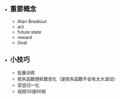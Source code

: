 - ## 重要概念
	- Atari Breakout
	- act
	- future state
	- reward
	- Goal 
- ## 小技巧
	- 批量训练
	- 损失函数随轮数变化（是损失函数不会有太大波动）
	- 奖惩归一化
	- 视频30或60帧
<!--stackedit_data:
eyJoaXN0b3J5IjpbLTE0NTc0NzE3MTgsMTkyMzU4NjcxLC0yMD
g4NzQ2NjEyXX0=
-->